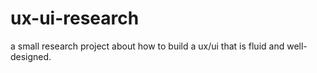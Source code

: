 # ux-ui-research
a small research project about how to build a ux/ui that is fluid and well-designed.
